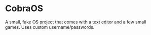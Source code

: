 # CobraOS
A small, fake OS project that comes with a text editor and a few small games. Uses custom username/passwords.
